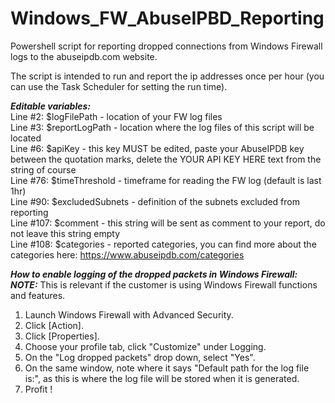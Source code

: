 # Windows_FW_AbuseIPBD_Reporting
Powershell script for reporting dropped connections from Windows Firewall logs to the abuseipdb.com website.  
  
The script is intended to run and report the ip addresses once per hour (you can use the Task Scheduler for setting the run time).  
  
___Editable variables:___  
Line #2: $logFilePath - location of your FW log files  
Line #3: $reportLogPath - location where the log files of this script will be located  
Line #6: $apiKey - this key MUST be edited, paste your AbuseIPDB key between the quotation marks, delete the YOUR API KEY HERE text from the string of course  
Line #76: $timeThreshold - timeframe for reading the FW log (default is last 1hr)  
Line #90: $excludedSubnets - definition of the subnets excluded from reporting  
Line #107: $comment - this string will be sent as comment to your report, do not leave this string empty  
Line #108: $categories - reported categories, you can find more about the categories here: https://www.abuseipdb.com/categories  


___How to enable logging of the dropped packets in Windows Firewall:___  
___NOTE:___ This is relevant if the customer is using Windows Firewall functions and features.  
1. Launch Windows Firewall with Advanced Security.  
2. Click [Action].  
3. Click [Properties].  
4. Choose your profile tab, click "Customize" under Logging.  
5. On the "Log dropped packets" drop down, select "Yes".  
6. On the same window, note where it says "Default path for the log file is:", as this is where the log file will be stored when it is generated.  
7. Profit ! 
